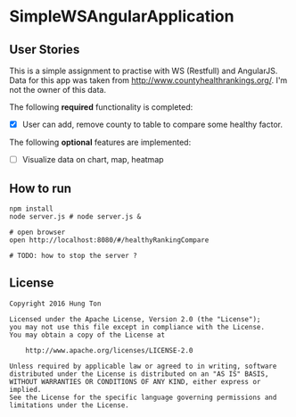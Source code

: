 # SimpleWSAngularApplication

## User Stories
This is a simple assignment to practise with WS (Restfull) and AngularJS.
Data for this app was taken from http://www.countyhealthrankings.org/. I'm not the owner of this data.


The following **required** functionality is completed:

* [x] User can add, remove county to table to compare some healthy factor.

The following **optional** features are implemented:

* [ ] Visualize data on chart, map, heatmap


## How to run

	npm install
	node server.js # node server.js &
    
    # open browser
    open http://localhost:8080/#/healthyRankingCompare

    # TODO: how to stop the server ?

## License

    Copyright 2016 Hung Ton

    Licensed under the Apache License, Version 2.0 (the "License");
    you may not use this file except in compliance with the License.
    You may obtain a copy of the License at

        http://www.apache.org/licenses/LICENSE-2.0

    Unless required by applicable law or agreed to in writing, software
    distributed under the License is distributed on an "AS IS" BASIS,
    WITHOUT WARRANTIES OR CONDITIONS OF ANY KIND, either express or implied.
    See the License for the specific language governing permissions and
    limitations under the License.
